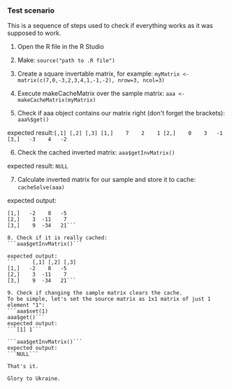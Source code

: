 ### Test scenario

This is a sequence of steps used to check if everything works as it was supposed to work.

1. Open the R file in the R Studio
2. Make:
```source("path to .R file")```

3. Create a square invertable matrix, for example:
```myMatrix <- matrix(c(7,0,-3,2,3,4,1,-1,-2), nrow=3, ncol=3)```

4. Execute makeCacheMatrix over the sample matrix:
```aaa <- makeCacheMatrix(myMatrix)```

5. Check if aaa object contains our matrix right (don't forget the brackets):
`aaa%$get()`

expected result:`
     [,1] [,2] [,3]
[1,]    7    2    1
[2,]    0    3   -1
[3,]   -3    4   -2
`

6. Check the cached inverted matrix:
```aaa$getInvMatrix()```

expected result:
```NULL```

7. Calculate inverted matrix for our sample and store it to cache:
```cacheSolve(aaa)```

expected output:
```     [,1] [,2] [,3]
[1,]   -2    8   -5
[2,]    3  -11    7
[3,]    9  -34   21```

8. Check if it is really cached:
```aaa$getInvMatrix()```

expected output:
```     [,1] [,2] [,3]
[1,]   -2    8   -5
[2,]    3  -11    7
[3,]    9  -34   21```

9. Check if changing the sample matrix clears the cache.
To be simple, let's set the source matrix as 1x1 matrix of just 1 element "1":
```aaa$set(1)
aaa$get()```
expected output:
```[1] 1```

```aaa$getInvMatrix()```
expected output:
```NULL```

That's it.

Glory to Ukraine.
